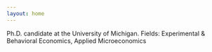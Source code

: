 ```yaml
---
layout: home 
---
```

Ph.D. candidate at the University of Michigan.
  Fields: Experimental & Behavioral Economics, Applied Microeconomics

